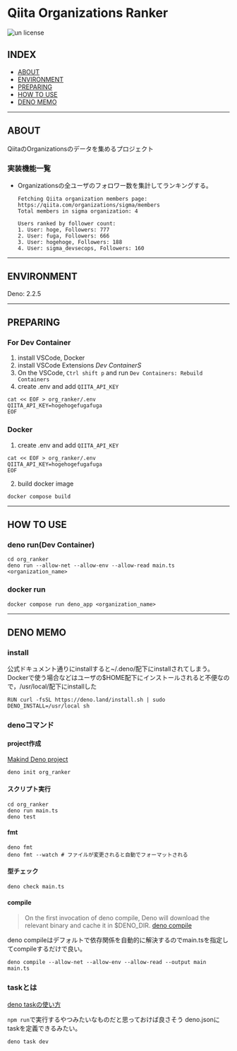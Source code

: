 # Qiita Organizations Ranker

![un license](https://img.shields.io/github/license/RyosukeDTomita/qiita_organizations_ranker)

## INDEX

- [ABOUT](#about)
- [ENVIRONMENT](#environment)
- [PREPARING](#preparing)
- [HOW TO USE](#how-to-use)
- [DENO MEMO](#deno-memo)

---

## ABOUT

QiitaのOrganizationsのデータを集めるプロジェクト

### 実装機能一覧

- Organizationsの全ユーザのフォロワー数を集計してランキングする。

  ```shell
  Fetching Qiita organization members page: https://qiita.com/organizations/sigma/members
  Total members in sigma organization: 4

  Users ranked by follower count:
  1. User: hoge, Followers: 777
  2. User: fuga, Followers: 666
  3. User: hogehoge, Followers: 188
  4. User: sigma_devsecops, Followers: 160
  ```

---

## ENVIRONMENT

Deno: 2.2.5

---

## PREPARING

### For Dev Container

1. install VSCode, Docker
2. install VSCode Extensions *Dev ContainerS*
3. On the VSCode, `Ctrl shift p` and run `Dev Containers: Rebuild Containers`
4. create .env and add `QIITA_API_KEY`

  ```shell
  cat << EOF > org_ranker/.env
  QIITA_API_KEY=hogehogefugafuga
  EOF
  ```

### Docker

1. create .env and add `QIITA_API_KEY`

  ```shell
  cat << EOF > org_ranker/.env
  QIITA_API_KEY=hogehogefugafuga
  EOF
  ```

2. build docker image

  ```shell
  docker compose build
  ```

---

## HOW TO USE

### deno run(Dev Container)

```shell
cd org_ranker
deno run --allow-net --allow-env --allow-read main.ts <organization_name>
```

### docker run

```shell
docker compose run deno_app <organization_name>
```

---

## DENO MEMO

### install

公式ドキュメント通りにinstallすると~/.deno/配下にinstallされてしまう。
Dockerで使う場合などはユーザの$HOME配下にインストールされると不便なので，/usr/local/配下にinstallした

```shell
RUN curl -fsSL https://deno.land/install.sh | sudo DENO_INSTALL=/usr/local sh
```

### denoコマンド

#### project作成

[Makind Deno project](https://docs.deno.com/runtime/getting_started/first_project/)

```shell
deno init org_ranker
```

#### スクリプト実行

```shell
cd org_ranker
deno run main.ts
deno test
```

#### fmt

```shell
deno fmt
deno fmt --watch # ファイルが変更されると自動でフォーマットされる
```

#### 型チェック

```shell
deno check main.ts
```

#### compile

> On the first invocation of deno compile, Deno will download the relevant binary and cache it in $DENO_DIR. [deno compile](https://docs.deno.com/runtime/reference/cli/compile/)

deno compileはデフォルトで依存関係を自動的に解決するのでmain.tsを指定してcompileするだけで良い。

```shell
deno compile --allow-net --allow-env --allow-read --output main main.ts
```

### taskとは

[deno taskの使い方](https://qiita.com/access3151fq/items/54b9b644d1a25469d337)

`npm run`で実行するやつみたいなものだと思っておけば良さそう
deno.jsonにtaskを定義できるみたい。

```shell
deno task dev
```
